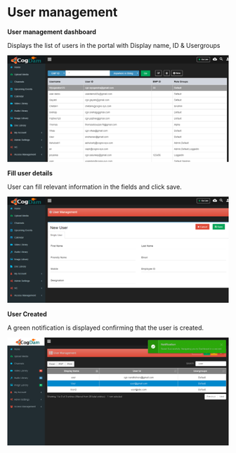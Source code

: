 # User management

**User management dashboard**

Displays the list of users in the portal with Display name, ID & Usergroups

![](../../.gitbook/assets/image%20%28108%29.png)

**Fill user details**

User can fill relevant information in the fields and click save.

![](../../.gitbook/assets/image%20%2822%29.png)

**User Created**

A green notification is displayed confirming that the user is created.

![](../../.gitbook/assets/image%20%28107%29.png)

